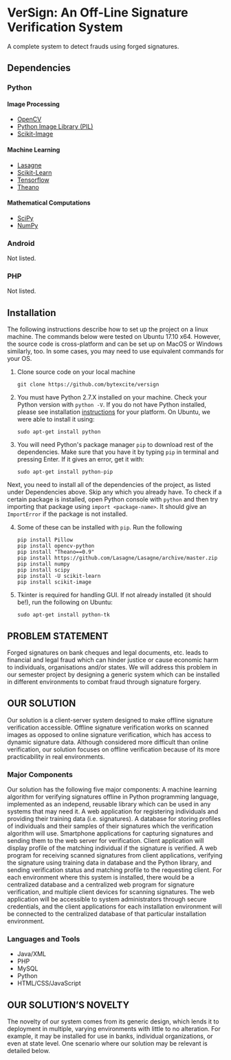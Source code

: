 # VerSign: An Off-Line Signature Verification System

A complete system to detect frauds using forged signatures.

## Dependencies
### Python
#### Image Processing
- [OpenCV](https://pypi.org/project/opencv-python/)
- [Python Image Library (PIL)](https://pillow.readthedocs.io/en/5.1.x/installation.html)
- [Scikit-Image](http://scikit-image.org/docs/dev/install.html)
#### Machine Learning
- [Lasagne](https://lasagne.readthedocs.io/)
- [Scikit-Learn](http://scikit-learn.org/stable/install.html)
- [Tensorflow](https://www.tensorflow.org/install/)
- [Theano](http://deeplearning.net/software/theano/)
#### Mathematical Computations
- [SciPy](https://www.scipy.org/install.html)
- [NumPy](http://www.numpy.org/)

### Android
Not listed.

### PHP
Not listed.

## Installation
The following instructions describe how to set up the project on a linux machine. The commands below were tested on Ubuntu 17.10 x64. However, the source code is cross-platform and can be set up on MacOS or Windows similarly, too. In some cases, you may need to use equivalent commands for your OS.

1. Clone source code on your local machine
    ```
    git clone https://github.com/bytexcite/versign
    ```

2. You must have Python 2.7.X installed on your machine. Check your Python version with `python -V`. If you do not have Python installed, please see installation [instructions](https://www.python.org/downloads/) for your platform. On Ubuntu, we were able to install it using:
    ```
    sudo apt-get install python
    ```

3. You will need Python's package manager `pip` to download rest of the dependencies. Make sure that you have it by typing `pip` in terminal and pressing Enter. If it gives an error, get it with:
    ```
    sudo apt-get install python-pip
    ```
    
Next, you need to install all of the dependencies of the project, as listed under Dependencies above. Skip any which you already have. To check if a certain package is installed, open Python console with `python` and then try importing that package using `import <package-name>`. It should give an `ImportError` if the package is not installed.

4. Some of these can be installed with `pip`. Run the following
    ```
    pip install Pillow
    pip install opencv-python
    pip install "Theano==0.9"
    pip install https://github.com/Lasagne/Lasagne/archive/master.zip
    pip install numpy
    pip install scipy
    pip install -U scikit-learn
    pip install scikit-image
    ```
5. Tkinter is required for handling GUI. If not already installed (it should be!), run the following on Ubuntu:
    ```
    sudo apt-get install python-tk
    ```

## PROBLEM STATEMENT
Forged signatures on bank cheques and legal documents, etc. leads to financial and legal fraud which can hinder justice or cause economic harm to individuals, organisations and/or states. We will address this problem in our semester project by designing a generic system which can be installed in different environments to combat fraud through signature forgery.

## OUR SOLUTION
Our solution is a client-server system designed to make offline signature verification accessible. Offline signature verification works on scanned images as opposed to online signature verification, which has access to dynamic signature data. Although considered more difficult than online verification, our solution focuses on offline verification because of its more practicability in real environments.

### Major Components
Our solution has the following five major components: A machine learning algorithm for verifying signatures offline in Python programming language, implemented as an independ, reusable library which can be used in any systems that may need it. A web application for registering individuals and providing their training data (i.e. signatures). A database for storing profiles of individuals and their samples of their signatures which the verification algorithm will use. Smartphone applications for capturing signatures and sending them to the web server for verification. Client application will display profile of the matching individual if the signature is verified. A web program for receiving scanned signatures from client applications, verifying the signature using training data in database and the Python library, and sending verification status and matching profile to the requesting client. For each environment where this system is installed, there would be a centralized database and a centralized web program for signature verification, and multiple client devices for scanning signatures. The web application will be accessible to system administrators through secure credentials, and the client applications for each installation environment will be connected to the centralized database of that particular installation environment.

### Languages and Tools
- Java/XML
- PHP
- MySQL
- Python
- HTML/CSS/JavaScript

## OUR SOLUTION’S NOVELTY
The novelty of our system comes from its generic design, which lends it to deployment in multiple, varying environments with little to no alteration. For example, it may be installed for use in banks, individual organizations, or even at state level. One scenario where our solution may be relevant is detailed below.
